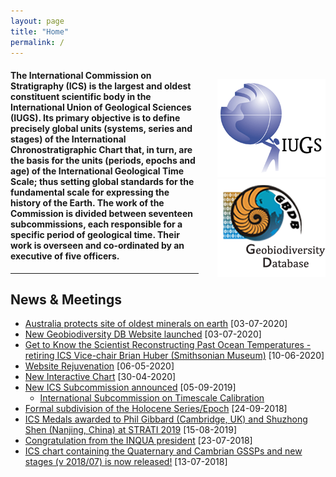 ```yaml
---
layout: page
title: "Home"
permalink: /
---
```

<div style="float:right; margin-left:30px; margin-top:20px;">
  <a href="https://www.iugs.org/"><img src="images/IUGSLOGOright.gif" alt="IUGS logo" /></a><br />
  <a href="http://www.geobiodiversity.com/"><img src="images/GBDBlinkright.png" alt="Geobiodiversity DB logo"/></a>
</div>

#### The International Commission on Stratigraphy (ICS) is the largest and oldest constituent scientific body in the International Union of Geological Sciences (IUGS). Its primary objective is to define precisely global units (systems, series and stages) of the International Chronostratigraphic Chart that, in turn, are the basis for the units (periods, epochs and age) of the International Geological Time Scale; thus setting global standards for the fundamental scale for expressing the history of the Earth.  The work of the Commission is divided between seventeen subcommissions, each responsible for a specific period of geological time.  Their work is overseen and co-ordinated by an executive of five officers.

<hr />

## News & Meetings

* [Australia protects site of oldest minerals on earth](https://www.abc.net.au/news/2020-07-03/zircon-crystals-site-erawondoo-hill-added-national-heritage-list/12417468) [03-07-2020]
* [New Geobiodiversity DB Website launched](/gbdb) [03-07-2020]
* [Get to Know the Scientist Reconstructing Past Ocean Temperatures - retiring ICS Vice-chair Brian Huber (Smithsonian Museum)](https://www.smithsonianmag.com/blogs/national-museum-of-natural-history/2020/06/08/get-know-scientist-reconstructing-past-ocean-temperatures/) [10-06-2020]
* [Website Rejuvenation](/news/132) [06-05-2020]
* [New Interactive Chart](/news/130) [30-04-2020]
* [New ICS Subcommission announced](/news/131) [05-09-2019]
    * [International Subcommission on Timescale Calibration](/news/131) 
* [Formal subdivision of the Holocene Series/Epoch](/news/125) [24-09-2018]
* [ICS Medals awarded to Phil Gibbard (Cambridge, UK) and Shuzhong Shen (Nanjing, China) at STRATI 2019](/news/129) [15-08-2019]
* [Congratulation from the INQUA president](/news/121) [23-07-2018]
* [ICS chart containing the Quaternary and Cambrian GSSPs and new stages (v 2018/07) is now released!](/news/120) [13-07-2018]
